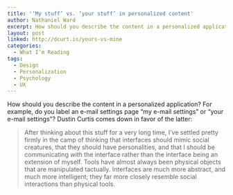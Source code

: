 ```yaml
---
title: '‘My stuff’ vs. ‘your stuff’ in personalized content'
author: Nathaniel Ward
excerpt: How should you describe the content in a personalized application. Do you label an e-mail settings page "my e-mail settings" or "your e-mail settings"? Dustin Curtis comes down on the side of the latter.
layout: post
linked: http://dcurt.is/yours-vs-mine
categories:
  - What I’m Reading
tags:
  - Design
  - Personalization
  - Psychology
  - UX
---
```

How should you describe the content in a personalized application? For example, do you label an e-mail settings page “my e-mail settings” or “your e-mail settings”? Dustin Curtis comes down in favor of the latter:

> After thinking about this stuff for a very long time, I’ve settled pretty firmly in the camp of thinking that interfaces should mimic social creatures, that they should have personalities, and that I should be communicating *with* the interface rather than the interface being an extension of myself. Tools have almost always been physical objects that are manipulated tactually. Interfaces are much more abstract, and much more intelligent; they far more closely resemble social interactions than physical tools.